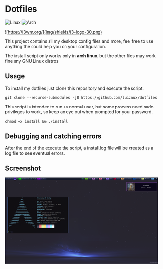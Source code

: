 # Dotfiles

![Linux](https://img.shields.io/badge/Linux-FCC624?style=flat&logo=linux&logoColor=black)
![Arch](https://img.shields.io/badge/Arch%20Linux-1793D1?logo=arch-linux&logoColor=fff&style=flat)

![https://i3wm.org/](img/shields/i3-logo-30.png)

This project contains all my desktop config files and more, feel free to use
anything the could help you on your configuration.

The install script only works only in **arch linux**, but the other files may
work fine any GNU Linux distros

## Usage
To install my dotfiles just clone this repository and execute the script.
```
git clone --recurse-submodules -j8 https://github.com/luiznux/dotfiles
```
 This script is intended to run as normal user, but some process need
 sudo privileges to work, so keep an eye out when prompted for your
 password.
```
chmod +x install && ./install
```

## Debugging and catching errors
After the end of the execute the script, a install.log file will be
created as a log file to see eventual errors.


## Screenshot
![luiznux-img](img/screenshot.png)
